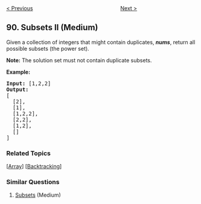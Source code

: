<!--|This file generated by command(leetcode description); DO NOT EDIT.    |-->
<!--+----------------------------------------------------------------------+-->
<!--|@author    Openset <openset.wang@gmail.com>                           |-->
<!--|@link      https://github.com/openset                                 |-->
<!--|@home      https://github.com/openset/leetcode                        |-->
<!--+----------------------------------------------------------------------+-->

[< Previous](https://github.com/openset/leetcode/tree/master/problems/gray-code "Gray Code")
　　　　　　　　　　　　　　　　
[Next >](https://github.com/openset/leetcode/tree/master/problems/decode-ways "Decode Ways")

## 90. Subsets II (Medium)

<p>Given a collection of integers that might contain duplicates, <strong><em>nums</em></strong>, return all possible subsets (the power set).</p>

<p><strong>Note:</strong> The solution set must not contain duplicate subsets.</p>

<p><strong>Example:</strong></p>

<pre>
<strong>Input:</strong> [1,2,2]
<strong>Output:</strong>
[
  [2],
  [1],
  [1,2,2],
  [2,2],
  [1,2],
  []
]
</pre>

### Related Topics
  [[Array](https://github.com/openset/leetcode/tree/master/tag/array/README.md)]
  [[Backtracking](https://github.com/openset/leetcode/tree/master/tag/backtracking/README.md)]

### Similar Questions
  1. [Subsets](https://github.com/openset/leetcode/tree/master/problems/subsets) (Medium)

